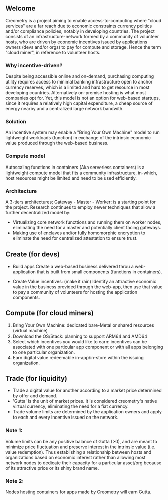 ## Welcome 

Creometry is a project aiming to enable access-to-computing where "cloud services" are a far reach due to economic constraints currency politics and/or compliance policies, notably in developing countries.
The project consists of an infrastructure-network formed by a community of volunteer hosts, who are driven by economic incentives issued by applications owners (devs and/or orgs) to pay for compute and storage. Hence the term "cloud miner", in reference to volunteer hosts.

### Why incentive-driven?
Despite being accessible online and on-demand, purchasing computing utility requires access to minimal banking infrastructure open to anchor currency reserves, which is a limited and hard to get resource in most developing countries.
Alternatively on-premise hosting is what most companies opt for. Yet, this model is not an option for web-based startups, since it requires a relatively high capital expenditure, a cheap source of energy nearby and a centralized large network bandwith.

### Solution
An incentive system may enable a "Bring Your Own Machine" model to run lightweight workloads (function) in exchange of the intrinsic economic value produced through the web-based business.   

### Compute model

Autoscaling functions in containers (Aka serverless containers) is a lightweight compute model that fits a community infrastructure, in-which, host resources might be limited and need to be used efficiently.

### Architecture

A 3-tiers architectures; Gateway - Master - Worker; is a starting point for the project. 
Research continues to employ newer techniques that allow a further decentralized model by: 
 - Virtualizing core network functtions and running them on worker nodes, eliminating the need for a master and potentially client facing gateways.
 - Making use of enclaves and/or fully homomorphic encryption to eliminate the need for centralized attestation to ensure trust.

## Create (for devs)
- Build apps
   Create a web-based business delivered throu a web-application that is built from small components (functions in containers).
   
- Create Value incentives: (make it rain)
   Identify an attractive economic value in the business provided through the web-app, then use that value to pay a community of volunteers for hosting the application components.

## Compute (for cloud miners)
  1. Bring Your Own Machine: dedicated bare-Metal or shared resources (virtual machine)
  2. Download the OS/Stack: planning to support ARM64 and AMD64 
  3. Select which incentives you would like to earn: incentives can be associated with one particular app component or with all apps belonging to one particular organization.
  4. Earn digital value redeemable in-app/in-store within the issuing organization.
  

## Trade (for liquidity)
- Trade a digital value for another according to a market price determined by offer and demand. 
- 'Gutta' is the unit of market prices. It is considered creometry's native virtual currency, eliminating the need for a fiat currency.
- Trade volume limits are determined by the application owners and apply to each and every incentive issued on the network. 

### Note 1: 
Volume limits can be any positive balance of Gutta (>0), and are meant to minimize price fluctuation and preserve interest in the intrinsic value (i.e. value redemption). Thus establishing a relationship between hosts and organizations based on economic interest rather than allowing most network nodes to dedicate their capacity for a particular asset/org because of its attractive price or its shiny brand name. 

### Note 2: 
Nodes hosting containers for apps made by Creometry will earn Gutta.





